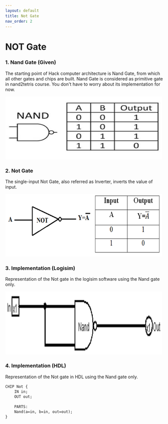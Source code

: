 ```yaml
---
layout: default
title: Not Gate
nav_order: 2
---
```

# NOT Gate  

### 1. Nand Gate (Given)
The starting point of Hack computer architecture is Nand Gate, from which all other gates and chips are built. Nand Gate is considered as primitive gate in nand2tetris course. You don't have to worry about its implementation for now.

<img src="\images\nand.png" width="500" height="200px" /> 

### 2. Not Gate 
The single-input Not Gate, also referred as Inverter, inverts the value of input.

<img src="\images\not.png" width="500" height="200px" /> 

### 3. Implementation (Logisim)
Representation of the Not gate in the logisim software using the Nand gate only.

<img src="\logisim\not.png" width="500" height="200px"/> 


### 4. Implementation (HDL)
Representation of the Not gate in HDL using the Nand gate only.


```hdl
CHIP Not {
    IN in;
    OUT out;

    PARTS:
    Nand(a=in, b=in, out=out);
}
 ```
